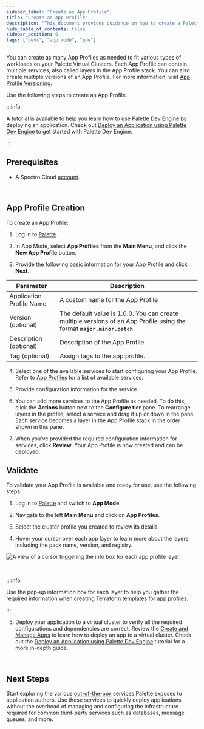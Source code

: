 ```yaml
---
sidebar_label: "Create an App Profile"
title: "Create an App Profile"
description: "This document provides guidance on how to create a Palette App Profile"
hide_table_of_contents: false
sidebar_position: 0
tags: ["devx", "app mode", "pde"]
---
```



You can create as many App Profiles as needed to fit various types of workloads on your Palette Virtual Clusters. Each App Profile can contain multiple services, also called layers in the App Profile stack. You can also create multiple versions of an App Profile. For more information, visit [App Profile Versioning](/devx/app-profile/versioning-app-profile). 

Use the following steps to create an App Profile.


:::info

A tutorial is available to help you learn how to use Palette Dev Engine by deploying an application. Check out [Deploy an Application using Palette Dev Engine](/devx/apps/deploy-app) to get started with Palette Dev Engine.

:::


## Prerequisites

* A Spectro Cloud [account](https://www.spectrocloud.com/get-started/).
<br />

## App Profile Creation

To create an App Profile:

1. Log in to [Palette](https://console.spectrocloud.com).


2. In App Mode, select **App Profiles** from the **Main Menu**, and click the **New App Profile** button. 


3. Provide the following basic information for your App Profile and click **Next**.


|         Parameter           | Description  |
|-------------------------------|-----------------|
|Application Profile Name | A custom name for the App Profile|
|Version (optional) | The default value is 1.0.0. You can create multiple versions of an App Profile using the format **`major.minor.patch`**.
|Description (optional)   | Description of the App Profile. | 
|Tag (optional)               | Assign tags to the app profile.|


4. Select one of the available services to start configuring your App Profile. Refer to [App Profiles](/devx/app-profile) for a list of available services. 


5. Provide configuration information for the service.


6. You can add more services to the App Profile as needed. To do this, click the **Actions** button next to the **Configure tier** pane. To rearrange layers in the profile, select a service and drag it up or down in the pane. Each service becomes a layer in the App Profile stack in the order shown in this pane.


7. When you've provided the required configuration information for services, click **Review**. Your App Profile is now created and can be deployed.  

## Validate

To validate your App Profile is available and ready for use, use the following steps.

1. Log in to [Palette](https://console.spectrocloud.com) and switch to **App Mode**.


2. Navigate to the left **Main Menu** and click on **App Profiles**.


3. Select the cluster profile you created to review its details.


4. Hover your cursor over each app layer to learn more about the layers, including the pack name, version, and registry.

  ![A view of a cursor triggering the info box for each app profile layer.](/devx_app-profile_create-app-profile_app-layer-infoboxes.png)

  <br />

  :::info

  Use the pop-up information box for each layer to help you gather the required information when creating Terraform templates for [app profiles](https://registry.terraform.io/providers/spectrocloud/spectrocloud/latest/docs/resources/application_profile).

  :::


5. Deploy your application to a virtual cluster to verify all the required configurations and dependencies are correct. Review the [Create and Manage Apps](/devx/apps/create-app) to learn how to deploy an app to a virtual cluster. Check out the [Deploy an Application using Palette Dev Engine](/devx/apps/deploy-app) tutorial for a more in-depth guide.


<br />

## Next Steps

Start exploring the various [out-of-the-box](/devx/app-profile/services) services Palette exposes to application authors. Use these services to quickly deploy applications without the overhead of managing and configuring the infrastructure required for common third-party services such as databases, message queues, and more.
